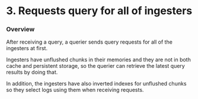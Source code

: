 # 3. Requests query for all of ingesters

### Overview

After receiving a query, a querier sends query requests for all of the ingesters at first.

Ingesters have unflushed chunks in their memories and they are not in both cache and persistent storage, so the querier can retrieve the latest query results by doing that.

In addition, the ingesters have also inverted indexes for unflushed chunks so they select logs using them when receiving requests.
